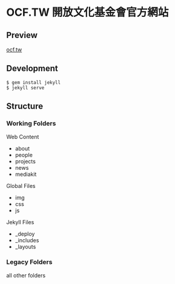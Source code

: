 # OCF.TW 開放文化基金會官方網站

## Preview

[ocf.tw](http://ocf.tw/)

## Development

```
$ gem install jekyll
$ jekyll serve
```

## Structure

### Working Folders

Web Content

- about
- people
- projects
- news
- mediakit

Global Files

- img
- css
- js

Jekyll Files

- _deploy
- _includes
- _layouts

### Legacy Folders

all other folders

